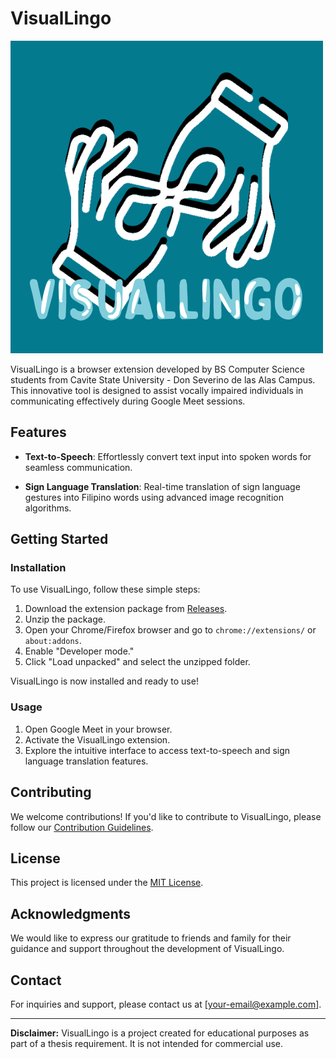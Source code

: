 # VisualLingo

![VisualLingo Logo](https://github.com/REAustria/VisualLingo/blob/develop/icons/Visuallingo.png)

VisualLingo is a browser extension developed by BS Computer Science students from Cavite State University - Don Severino de las Alas Campus. This innovative tool is designed to assist vocally impaired individuals in communicating effectively during Google Meet sessions.

## Features

- **Text-to-Speech**: Effortlessly convert text input into spoken words for seamless communication.
  
- **Sign Language Translation**: Real-time translation of sign language gestures into Filipino words using advanced image recognition algorithms.

## Getting Started

### Installation

To use VisualLingo, follow these simple steps:

1. Download the extension package from [Releases](https://github.com/REAustria/VisualLingo/releases).
2. Unzip the package.
3. Open your Chrome/Firefox browser and go to `chrome://extensions/` or `about:addons`.
4. Enable "Developer mode."
5. Click "Load unpacked" and select the unzipped folder.

VisualLingo is now installed and ready to use!

### Usage

1. Open Google Meet in your browser.
2. Activate the VisualLingo extension.
3. Explore the intuitive interface to access text-to-speech and sign language translation features.

## Contributing

We welcome contributions! If you'd like to contribute to VisualLingo, please follow our [Contribution Guidelines](link-to-contributing.md).

## License

This project is licensed under the [MIT License](link-to-license).

## Acknowledgments

We would like to express our gratitude to friends and family for their guidance and support throughout the development of VisualLingo.

## Contact

For inquiries and support, please contact us at [your-email@example.com].

---

**Disclaimer:** VisualLingo is a project created for educational purposes as part of a thesis requirement. It is not intended for commercial use.